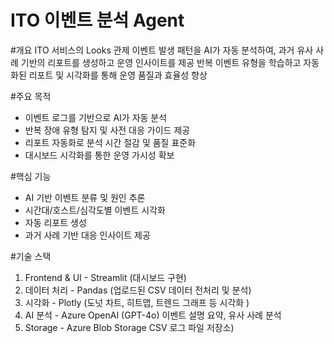 # ITO 이벤트 분석 Agent

#개요
ITO 서비스의 Looks 관제 이벤트 발생 패턴을 AI가 자동 분석하여, 
과거 유사 사례 기반의 리포트를 생성하고 운영 인사이트를 제공
반복 이벤트 유형을 학습하고 자동화된 리포트 및 시각화를 통해 운영 품질과 효율성 향상

#주요 목적
- 이벤트 로그를 기반으로 AI가 자동 분석
- 반복 장애 유형 탐지 및 사전 대응 가이드 제공
- 리포트 자동화로 분석 시간 절감 및 품질 표준화
- 대시보드 시각화를 통한 운영 가시성 확보

#핵심 기능
- AI 기반 이벤트 분류 및 원인 추론
- 시간대/호스트/심각도별 이벤트 시각화
- 자동 리포트 생성
- 과거 사례 기반 대응 인사이트 제공

#기술 스택
1. Frontend & UI - Streamlit (대시보드 구현)
2. 데이터 처리 - Pandas (업로드된 CSV 데이터 전처리 및 분석)
3. 시각화 - Plotly (도넛 차트, 히트맵, 트렌드 그래프 등 시각화 )
4. AI 분석 - Azure OpenAI (GPT-4o) 이벤트 설명 요약, 유사 사례 분석
5. Storage - Azure Blob Storage CSV 로그 파일 저장소)
